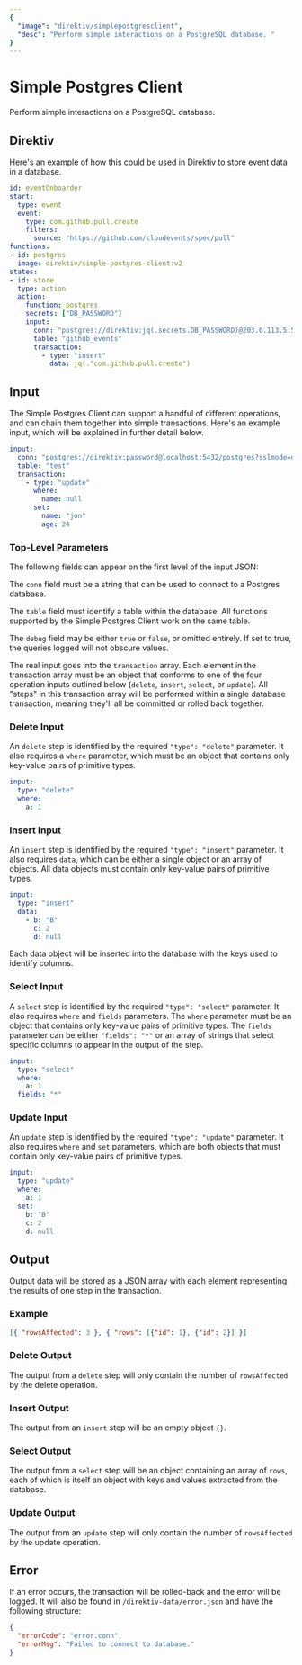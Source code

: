 ```yaml
---
{
  "image": "direktiv/simplepostgresclient",
  "desc": "Perform simple interactions on a PostgreSQL database. "
}
---
```

# Simple Postgres Client

Perform simple interactions on a PostgreSQL database. 

## Direktiv 

Here's an example of how this could be used in Direktiv to store event data in a database.

```yaml
id: eventOnboarder
start:
  type: event
  event: 
    type: com.github.pull.create
    filters:
      source: "https://github.com/cloudevents/spec/pull"
functions:
- id: postgres
  image: direktiv/simple-postgres-client:v2
states:
- id: store
  type: action
  action:
    function: postgres
    secrets: ["DB_PASSWORD"]
    input:
      conn: "postgres://direktiv:jq(.secrets.DB_PASSWORD)@203.0.113.5:5432/github_events_db"
      table: "github_events"
      transaction: 
        - type: "insert"
          data: jq(."com.github.pull.create")
```

## Input 

The Simple Postgres Client can support a handful of different operations, and can chain them together into simple transactions. Here's an example input, which will be explained in further detail below.

```yaml
input:
  conn: "postgres://direktiv:password@localhost:5432/postgres?sslmode=disable"
  table: "test"
  transaction: 
    - type: "update"
      where:
        name: null
      set:
        name: "jon"
        age: 24
```

### Top-Level Parameters

The following fields can appear on the first level of the input JSON:

The `conn` field must be a string that can be used to connect to a Postgres database. 

The `table` field must identify a table within the database. All functions supported by the Simple Postgres Client work on the same table. 

The `debug` field may be either `true` or `false`, or omitted entirely. If set to true, the queries logged will not obscure values.

The real input goes into the `transaction` array. Each element in the transaction array must be an object that conforms to one of the four operation inputs outlined below (`delete`, `insert`, `select`, or `update`). All "steps" in this transaction array will be performed within a single database transaction, meaning they'll all be committed or rolled back together.

### Delete Input 

An `delete` step is identified by the required `"type": "delete"` parameter. It also requires a `where` parameter, which must be an object that contains only key-value pairs of primitive types. 

```yaml 
input:
  type: "delete"
  where: 
    a: 1
```

### Insert Input 

An `insert` step is identified by the required `"type": "insert"` parameter. It also requires `data`, which can be either a single object or an array of objects. All data objects must contain only key-value pairs of primitive types. 

```yaml 
input:
  type: "insert"
  data: 
    - b: "B"
      c: 2
      d: null
```

Each data object will be inserted into the database with the keys used to identify columns.

### Select Input 

A `select` step is identified by the required `"type": "select"` parameter. It also requires `where` and `fields` parameters. The `where` parameter must be an object that contains only key-value pairs of primitive types. The `fields` parameter can be either `"fields": "*"` or an array of strings that select specific columns to appear in the output of the step.

```yaml 
input:
  type: "select"
  where: 
    a: 1
  fields: "*"
```

### Update Input

An `update` step is identified by the required `"type": "update"` parameter. It also requires `where` and `set` parameters, which are both objects that must contain only key-value pairs of primitive types. 

```yaml 
input:
  type: "update"
  where: 
    a: 1
  set:
    b: "B"
    c: 2
    d: null
```

## Output

Output data will be stored as a JSON array with each element representing the results of one step in the transaction. 

### Example

```json
[{ "rowsAffected": 3 }, { "rows": [{"id": 1}, {"id": 2}] }]
```

### Delete Output

The output from a `delete` step will only contain the number of `rowsAffected` by the delete operation.

### Insert Output

The output from an `insert` step will be an empty object `{}`.

### Select Output

The output from a `select` step will be an object containing an array of `rows`, each of which is itself an object with keys and values extracted from the database.

### Update Output

The output from an `update` step will only contain the number of `rowsAffected` by the update operation.

## Error 

If an error occurs, the transaction will be rolled-back and the error will be logged. It will also be found in `/direktiv-data/error.json` and have the following structure:

```json
{
  "errorCode": "error.conn",
  "errorMsg": "Failed to connect to database."
}
```